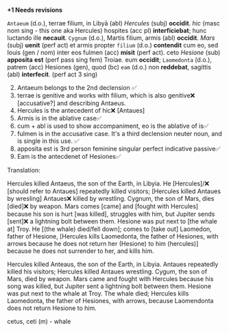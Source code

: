 **+1 Needs revisions**

`Antaeum` (d.o.), terrae filium, in Libyā (abl) *Hercules* (subj) **occidit**. *hic* (masc nom sing - this one aka Hercules) hospites (acc pl) **interficiebat**; hunc luctando ille **necauit**. `Cygnum` (d.o.), Martis filium, armis (abl) **occidit**. *Mars* (subj) **uenit** (perf act) et armis propter `filium` (d.o.) **contendit** cum eo, sed Iouis (gen / nom) inter eos fulmen (acc) **misit** (perf act). ceto *Hesione* (sub) **apposita** **est** (perf pass sing fem) Troiae. eum **occidit**; `Laomedonta` (d.o.), patrem (acc) Hesiones (gen), quod (bc) `eam` (d.o.) non **reddebat**, sagittis (abl) **interfecit**. (perf act 3 sing)

2. Antaeum belongs to the 2nd declension ✅
3. terrae is genitive and works with filium, which is also genitive❌ [accusative?] and describing Antaeus. 
4. Hercules is the antecedent of hic❌ [Antaues]
5. Armis is in the ablative case✅
6. cum + abl is used to show accompaniment, eo is the ablative of is✅
7. fulmen is in the accusative case. It's a third declension neuter noun, and is single in this use. ✅
8. apposita est is 3rd person feminine singular perfect indicative passive✅
9. Eam is the antecdenet of Hesiones✅


Translation:


Hercules killed Antaeus, the son of the Earth, in Libyia. He [Hercules]/❌ [should refer to Antaues] repeatedly killed visitors; [Hercules killed Antaues by wresling] Antaues❌ killed by wrestling. Cygnum, the son of Mars, dies [died]❌ by weapon. Mars comes [came] and [fought with Hercules] because his son is hurt [was killed], struggles with him, but Jupiter sends [sent]❌ a lightning bolt between them. Hesione was put next to [the whale at] Troy. He [(the whale) died/fell down]; comes to [take out] Laomedon, father of Hesione, [Hercules kills Laomedonta, the father of Hesiones, with arrows because he does not return her (Hesione) to him (hercules)] because he does not surrender to her, and kills him. 


Hercules killed Anteaus, the son of the Earth, in Libyia. Antaues repeatedly killed his visitors; Hercules killed Antaues wrestling. Cygum, the son of Mars, died by weapon. Mars came and fought with Hercules because his song was killed, but Jupiter sent a lightning bolt between them. Hesione was put next to the whale at Troy. The whale died; Hercules kills Laomedonta, the father of Hesiones, with arrows, because Laomendonta does not return Hesione to him. 

cetus, ceti (m) - whale
